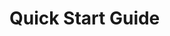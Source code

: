 # Quick Start Guide

<!-- Simple example to get users up and running quickly. Should include a complete workflow from setup to first successful use. Keep it minimal but functional to demonstrate core value. -->

